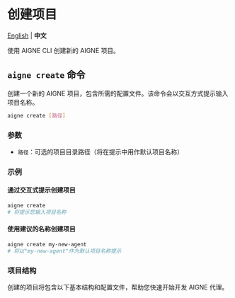 # 创建项目

[English](create.md) | **中文**

使用 AIGNE CLI 创建新的 AIGNE 项目。

## `aigne create` 命令

创建一个新的 AIGNE 项目，包含所需的配置文件。该命令会以交互方式提示输入项目名称。

```bash
aigne create [路径]
```

### 参数

* `路径`：可选的项目目录路径（将在提示中用作默认项目名称）

### 示例

#### 通过交互式提示创建项目

```bash
aigne create
# 将提示您输入项目名称
```

#### 使用建议的名称创建项目

```bash
aigne create my-new-agent
# 将以"my-new-agent"作为默认项目名称提示
```

### 项目结构

创建的项目将包含以下基本结构和配置文件，帮助您快速开始开发 AIGNE 代理。
